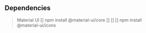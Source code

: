 ##  Dependencies

> Material UI
  [] npm install @material-ui/core
  [] <link rel="stylesheet" href="https://fonts.googleapis.com/css?family=Roboto:300,400,500,700&display=swap" />
  [] <link rel="stylesheet" href="https://fonts.googleapis.com/icon?family=Material+Icons" />
  [] npm install @material-ui/icons

  